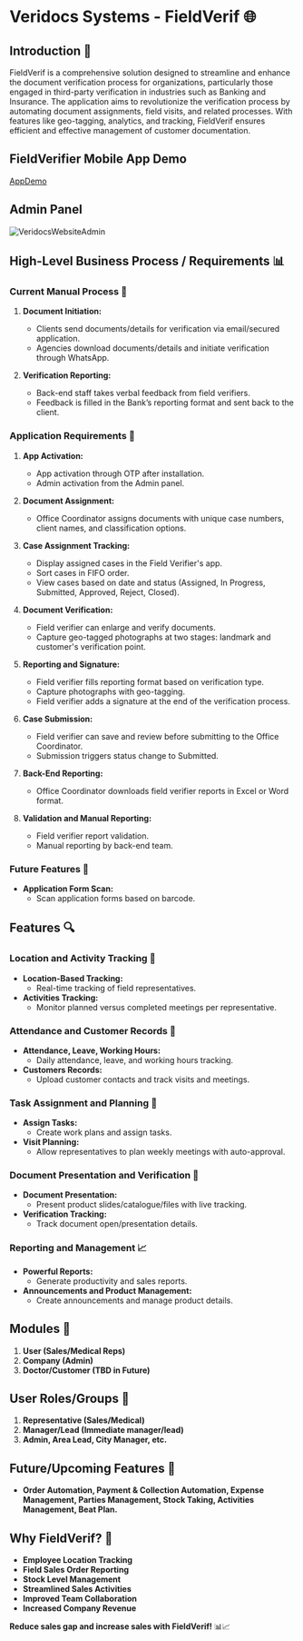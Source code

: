 # Veridocs Systems - FieldVerif 🌐

## Introduction 🚀

FieldVerif is a comprehensive solution designed to streamline and enhance the document verification process for organizations, particularly those engaged in third-party verification in industries such as Banking and Insurance. The application aims to revolutionize the verification process by automating document assignments, field visits, and related processes. With features like geo-tagging, analytics, and tracking, FieldVerif ensures efficient and effective management of customer documentation.

## FieldVerifier Mobile App Demo

[AppDemo](https://github.com/Satendra9984/veridox/assets/81842437/7b877e6d-e67f-458c-aa40-aa7dd4af9feb)


## Admin Panel

![VeridocsWebsiteAdmin](https://github.com/Satendra9984/veridox/assets/81842437/85e00788-8efe-409f-9c69-e22b80a22f73) 

## High-Level Business Process / Requirements 📊

### Current Manual Process 🔄

1. **Document Initiation:**
   - Clients send documents/details for verification via email/secured application.
   - Agencies download documents/details and initiate verification through WhatsApp.

2. **Verification Reporting:**
   - Back-end staff takes verbal feedback from field verifiers.
   - Feedback is filled in the Bank’s reporting format and sent back to the client.

### Application Requirements 🔧

1. **App Activation:**
   - App activation through OTP after installation.
   - Admin activation from the Admin panel.

2. **Document Assignment:**
   - Office Coordinator assigns documents with unique case numbers, client names, and classification options.

3. **Case Assignment Tracking:**
   - Display assigned cases in the Field Verifier's app.
   - Sort cases in FIFO order.
   - View cases based on date and status (Assigned, In Progress, Submitted, Approved, Reject, Closed).

4. **Document Verification:**
   - Field verifier can enlarge and verify documents.
   - Capture geo-tagged photographs at two stages: landmark and customer's verification point.

5. **Reporting and Signature:**
   - Field verifier fills reporting format based on verification type.
   - Capture photographs with geo-tagging.
   - Field verifier adds a signature at the end of the verification process.

6. **Case Submission:**
   - Field verifier can save and review before submitting to the Office Coordinator.
   - Submission triggers status change to Submitted.

7. **Back-End Reporting:**
   - Office Coordinator downloads field verifier reports in Excel or Word format.

8. **Validation and Manual Reporting:**
   - Field verifier report validation.
   - Manual reporting by back-end team.

### Future Features 🚀
- **Application Form Scan:**
  - Scan application forms based on barcode.

## Features 🔍

### Location and Activity Tracking 📍

- **Location-Based Tracking:**
  - Real-time tracking of field representatives.
- **Activities Tracking:**
  - Monitor planned versus completed meetings per representative.

### Attendance and Customer Records 📅

- **Attendance, Leave, Working Hours:**
  - Daily attendance, leave, and working hours tracking.
- **Customers Records:**
  - Upload customer contacts and track visits and meetings.

### Task Assignment and Planning 📅

- **Assign Tasks:**
  - Create work plans and assign tasks.
- **Visit Planning:**
  - Allow representatives to plan weekly meetings with auto-approval.

### Document Presentation and Verification 📄

- **Document Presentation:**
  - Present product slides/catalogue/files with live tracking.
- **Verification Tracking:**
  - Track document open/presentation details.

### Reporting and Management 📈

- **Powerful Reports:**
  - Generate productivity and sales reports.
- **Announcements and Product Management:**
  - Create announcements and manage product details.

## Modules 🔗

1. **User (Sales/Medical Reps)**
2. **Company (Admin)**
3. **Doctor/Customer (TBD in Future)**

## User Roles/Groups 👥

1. **Representative (Sales/Medical)**
2. **Manager/Lead (Immediate manager/lead)**
3. **Admin, Area Lead, City Manager, etc.**

## Future/Upcoming Features 🚀

- **Order Automation, Payment & Collection Automation, Expense Management, Parties Management, Stock Taking, Activities Management, Beat Plan.**

## Why FieldVerif? 💼

- **Employee Location Tracking**
- **Field Sales Order Reporting**
- **Stock Level Management**
- **Streamlined Sales Activities**
- **Improved Team Collaboration**
- **Increased Company Revenue**

**Reduce sales gap and increase sales with FieldVerif!** 📊📈
